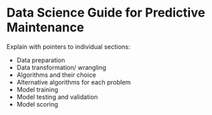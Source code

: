 # Data Science Guide for Predictive Maintenance

Explain with pointers to individual sections:
- Data preparation
- Data transformation/ wrangling
- Algorithms and their choice
- Alternative algorithms for each problem
- Model training
- Model testing and validation
- Model scoring